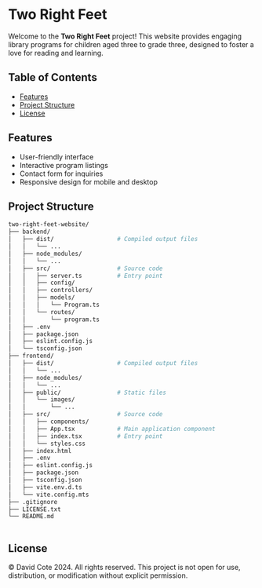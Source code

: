 # Two Right Feet

Welcome to the **Two Right Feet** project! This website provides engaging library programs for children aged three to grade three, designed to foster a love for reading and learning.

## Table of Contents

- [Features](#features)
- [Project Structure](#project-structure)
- [License](#license)

## Features

- User-friendly interface
- Interactive program listings
- Contact form for inquiries
- Responsive design for mobile and desktop

## Project Structure

```bash
two-right-feet-website/
├── backend/
│   ├── dist/                  # Compiled output files
│   │   └── ...        
│   ├── node_modules/
│   │   └── ...                
│   ├── src/                   # Source code
│   │   ├── server.ts          # Entry point
│   │   ├── config/
│   │   ├── controllers/
│   │   ├── models/
│   │   │   └── Program.ts
│   │   └── routes/
│   │       └── program.ts
│   ├── .env
│   ├── package.json
│   ├── eslint.config.js
│   └── tsconfig.json
├── frontend/
│   ├── dist/                  # Compiled output files
│   │   └── ...
│   ├── node_modules/
│   │   └── ...
│   ├── public/                # Static files
│   │   └── images/
│   │       └── ...
│   ├── src/                   # Source code
│   │   ├── components/
│   │   ├── App.tsx            # Main application component
│   │   ├── index.tsx          # Entry point
│   │   └── styles.css
│   ├── index.html             
│   ├── .env
│   ├── eslint.config.js
│   ├── package.json
│   ├── tsconfig.json
│   ├── vite.env.d.ts
│   └── vite.config.mts
├── .gitignore
├── LICENSE.txt
└── README.md
    
```

## License

© David Cote 2024. All rights reserved.
This project is not open for use, distribution, or modification without explicit permission.
